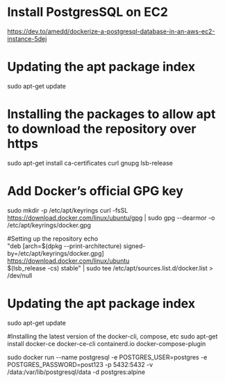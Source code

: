 # Install PostgresSQL  on EC2

https://dev.to/amedd/dockerize-a-postgresql-database-in-an-aws-ec2-instance-5dej

# Updating the apt package index
sudo apt-get update

# Installing the packages to allow apt to download the repository over https
sudo apt-get install ca-certificates curl gnupg lsb-release

# Add Docker’s official GPG key
sudo mkdir -p /etc/apt/keyrings
curl -fsSL https://download.docker.com/linux/ubuntu/gpg | sudo gpg --dearmor -o /etc/apt/keyrings/docker.gpg

#Setting up the repository
echo \
  "deb [arch=$(dpkg --print-architecture) signed-by=/etc/apt/keyrings/docker.gpg] https://download.docker.com/linux/ubuntu \
  $(lsb_release -cs) stable" | sudo tee /etc/apt/sources.list.d/docker.list > /dev/null

# Updating the apt package index
sudo apt-get update

#Installing the latest version of the docker-cli, compose, etc
sudo apt-get install docker-ce docker-ce-cli containerd.io docker-compose-plugin


sudo docker run --name postgresql -e POSTGRES_USER=postgres -e POSTGRES_PASSWORD=post123 -p 5432:5432 -v /data:/var/lib/postgresql/data -d postgres:alpine
